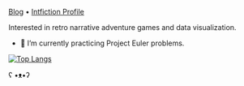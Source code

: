 [Blog](https://www.mysteriousadventuresblog.wordpress.com) • [Intfiction Profile](https://intfiction.org/u/r01nx/summary)

Interested in retro narrative adventure games and data visualization.
- 🌱 I’m currently practicing Project Euler problems.

[![Top Langs](https://github-readme-stats.vercel.app/api/top-langs/?username=ronynn&layout=compact&langs_count=10&hide=html&hide_title=true)](https://r01nx.github.io)

ʕ •ᴥ•ʔ
